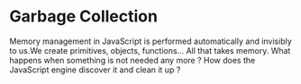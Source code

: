 # Garbage Collection

Memory management in JavaScript is performed automatically and invisibly to us.We create primitives, objects, functions… All that takes memory.
What happens when something is not needed any more ? How does the JavaScript engine discover it and clean it up ?


